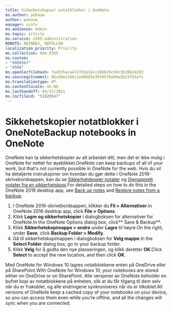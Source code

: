 ```yaml
---
title: Sikkehetskopier notatblokker i OneNote
ms.author: pebaum
author: pebaum
manager: scotv
ms.audience: Admin
ms.topic: article
ms.service: o365-administration
ROBOTS: NOINDEX, NOFOLLOW
localization_priority: Priority
ms.collection: Adm_O365
ms.custom:
- "9000567"
- "4500"
ms.openlocfilehash: fa45fbaca4727d3e14cc28b62bcd4c3b20824283
ms.sourcegitcommit: 8bc60ec34bc1e40685e3976576e04a2623f63a7c
ms.translationtype: HT
ms.contentlocale: nb-NO
ms.lasthandoff: 04/15/2021
ms.locfileid: "51820547"
---
```

# <a name="backup-notebooks-in-onenote"></a><span data-ttu-id="22c04-102">Sikkehetskopier notatblokker i OneNote</span><span class="sxs-lookup"><span data-stu-id="22c04-102">Backup notebooks in OneNote</span></span>

<span data-ttu-id="22c04-103">OneNote kan ta sikkerhetskopier av alt arbeidet ditt, men det er ikke mulig i OneNote for nettet for øyeblikket.</span><span class="sxs-lookup"><span data-stu-id="22c04-103">OneNote can keep backups of all of your work, but that's not currently possible in OneNote for the web.</span></span> <span data-ttu-id="22c04-104">Hvis du vil ha detaljerte instruksjoner om hvordan du gjør dette i OneNote 2016-skrivebordsappen, kan du se [Sikkerhetskopier notater](https://support.office.com/article/back-up-notes-f58b34b0-611d-435e-87fa-7942a1767af4#id0eaabaaa=2016,_2013,_2010) og [Gjenopprett notater fra en sikkerhetskopi](https://support.microsoft.com/office/5daf9cb0-6769-4998-a5de-f044fdd0d831).</span><span class="sxs-lookup"><span data-stu-id="22c04-104">For detailed steps on how to do this in the OneNote 2016 desktop app, see [Back up notes](https://support.office.com/article/back-up-notes-f58b34b0-611d-435e-87fa-7942a1767af4#id0eaabaaa=2016,_2013,_2010) and [Restore notes from a backup](https://support.microsoft.com/office/5daf9cb0-6769-4998-a5de-f044fdd0d831).</span></span>

1. <span data-ttu-id="22c04-105">I OneNote 2016-skrivebordsappen, klikker du **Fil > Alternativer**.</span><span class="sxs-lookup"><span data-stu-id="22c04-105">In OneNote 2016 desktop app, click **File > Options**.</span></span>
2. <span data-ttu-id="22c04-106">Klikk **Lagre og sikkerhetskopier** i dialogboksen for alternativer for OneNote.</span><span class="sxs-lookup"><span data-stu-id="22c04-106">In the OneNote Options dialog box, click\*\* Save & Backup\*\*.</span></span>
3. <span data-ttu-id="22c04-107">Klikk **Sikkerhetskopimappe > endre** under **Lagre** til høyre.</span><span class="sxs-lookup"><span data-stu-id="22c04-107">On the right, under **Save**, click **Backup Folder > Modify**.</span></span>
4. <span data-ttu-id="22c04-108">Gå til sikkerhetskopimappen i dialogboksen for **Velg mappe**.</span><span class="sxs-lookup"><span data-stu-id="22c04-108">In the **Select Folder** dialog box, go to your backup folder.</span></span>
5. <span data-ttu-id="22c04-109">Klikk **Velg** for å godta den nye plasseringen, og klikk deretter **OK**.</span><span class="sxs-lookup"><span data-stu-id="22c04-109">Click **Select** to accept the new location, and then click **OK**.</span></span>

<span data-ttu-id="22c04-110">Med OneNote for Windows 10 lagres notatblokkene enten på OneDrive eller på SharePoint.</span><span class="sxs-lookup"><span data-stu-id="22c04-110">With OneNote for Windows 10, your notebooks are stored either on OneDrive or on SharePoint.</span></span> <span data-ttu-id="22c04-111">Alle versjoner av OneNote beholder en bufret kopi av notatblokkene på enheten, slik at du får tilgang til dem selv når du er frakoblet, og alle endringene synkroniseres når du er tilkoblet.</span><span class="sxs-lookup"><span data-stu-id="22c04-111">All versions of OneNote keep a cached copy of your notebooks on your device, so you can access them even while you’re offline, and all the changes will sync when you are connected.</span></span>
